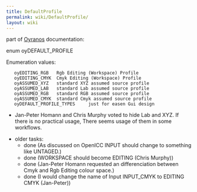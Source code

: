```yaml
---
title: DefaultProfile
permalink: wiki/DefaultProfile/
layout: wiki
---
```


part of [Oyranos](/wiki/Oyranos "wikilink") documentation:

enum oyDEFAULT\_PROFILE

Enumeration values:

`   oyEDITING_RGB   Rgb Editing (Workspace) Profile`  
`   oyEDITING_CMYK  Cmyk Editing (Workspace) Profile`  
`   oyASSUMED_XYZ   standard XYZ assumed source profile`  
`   oyASSUMED_LAB   standard Lab assumed source profile`  
`   oyASSUMED_RGB   standard RGB assumed source profile`  
`   oyASSUMED_CMYK  standard Cmyk assumed source profile`  
`   oyDEFAULT_PROFILE_TYPES     just for easen Gui design`

-   Jan-Peter Homann and Chris Murphy voted to hide Lab and XYZ. If
    there is no practical usage, There seems usage of them in some
    workflows.

<!-- -->

-   older tasks:
    -   done (As discussed on OpenICC INPUT should change to something
        like UNTAGED.)
    -   done (WORKSPACE should become EDITING (Chris Murphy))
    -   done (Jan-Peter Homann requested an differenciation between Cmyk
        and Rgb Editing colour space.)
    -   done (I would change the name of Input INPUT\_CMYK to EDITING
        CMYK (Jan-Peter))

